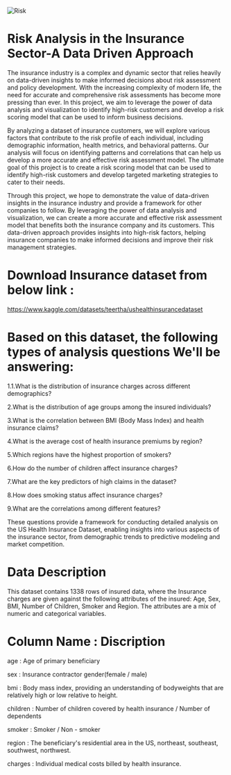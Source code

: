 

![Risk](https://github.com/user-attachments/assets/bd67a605-ba4b-4644-bc0a-3ebd7588dfcd)

# Risk Analysis in the Insurance Sector-A Data Driven Approach

The insurance industry is a complex and dynamic sector that relies heavily on data-driven insights to make informed decisions about risk assessment and policy development. With the increasing complexity of modern life, the need for accurate and comprehensive risk assessments has become more pressing than ever. In this project, we aim to leverage the power of data analysis and visualization to identify high-risk customers and develop a risk scoring model that can be used to inform business decisions.

By analyzing a dataset of insurance customers, we will explore various factors that contribute to the risk profile of each individual, including demographic information, health metrics, and behavioral patterns. Our analysis will focus on identifying patterns and correlations that can help us develop a more accurate and effective risk assessment model. The ultimate goal of this project is to create a risk scoring model that can be used to identify high-risk customers and develop targeted marketing strategies to cater to their needs.

Through this project, we hope to demonstrate the value of data-driven insights in the insurance industry and provide a framework for other companies to follow. By leveraging the power of data analysis and visualization, we can create a more accurate and effective risk assessment model that benefits both the insurance company and its customers.
This data-driven approach provides insights into high-risk factors, helping insurance companies to make informed decisions and improve their risk management strategies. ​

# Download Insurance dataset from below link :
https://www.kaggle.com/datasets/teertha/ushealthinsurancedataset

# Based on this dataset, the following types of analysis questions We'll be answering:

1.1.What is the distribution of insurance charges across different demographics?

2.What is the distribution of age groups among the insured individuals?

3.What is the correlation between BMI (Body Mass Index) and health insurance claims?

4.What is the average cost of health insurance premiums by region?

5.Which regions have the highest proportion of smokers?

6.How do the number of children affect insurance charges?

7.What are the key predictors of high claims in the dataset?

8.How does smoking status affect insurance charges?

9.What are the correlations among different features?


These questions provide a framework for conducting detailed analysis on the US Health Insurance Dataset, enabling insights into various aspects of the insurance sector, from demographic trends to predictive modeling and market competition.

# Data Description
This dataset contains 1338 rows of insured data, where the Insurance charges are given against the following attributes of the insured: Age, Sex, BMI, Number of Children, Smoker and Region. The attributes are a mix of numeric and categorical variables.

# Column Name :                                                          Discription
age           :              Age of primary beneficiary

sex            :             Insurance contractor gender(female / male)

bmi            :             Body mass index, providing an understanding of bodyweights that are relatively high or low relative to height.

children        :            Number of children covered by health insurance / Number of dependents

smoker          :            Smoker / Non - smoker

region           :           The beneficiary's residential area in the US, northeast, southeast, southwest, northwest.

charges           :          Individual medical costs billed by health insurance.







